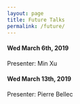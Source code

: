 ```yaml
---
layout: page
title: Future Talks
permalink: /future/
---
```


#### Wed March 6th, 2019
Presenter: Min Xu

#### Wed March 13th, 2019
Presenter: Pierre Bellec
